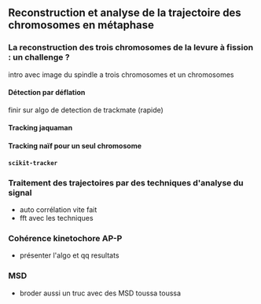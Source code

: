 ## Reconstruction et analyse de la trajectoire des chromosomes en métaphase

### La reconstruction des trois chromosomes de la levure à fission : un challenge ?

intro avec image du spindle a trois chromosomes et un chromosomes

#### Détection par déflation

finir sur algo de detection de trackmate (rapide)

#### Tracking jaquaman

#### Tracking naïf pour un seul chromosome

#### `scikit-tracker`

### Traitement des trajectoires par des techniques d'analyse du signal

- auto corrélation vite fait
- fft avec les techniques

### Cohérence kinetochore AP-P

- présenter l'algo et qq resultats

### MSD

- broder aussi un truc avec des MSD toussa toussa

